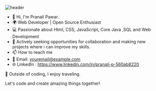 ![header](https://github.com/Pranali9922/Pranali9922/assets/109171261/4d9578fa-bcf3-471d-854e-77a89cda8aa4)

- 👋 Hi, I'm Pranali Pawar.
- 🌍 Web  Developer | Open Source Enthusiast
- 💻 Passionate about Html, CSS, JavaScript, Core Java ,SQL and Web Development
- 🚀 Actively seeking opportunities for collaboration and  making new projects where i can improve my skills.  
- 📫 How to reach me
- 📧 Email: youremail@example.com
- 🌐 LinkedIn : https://www.linkedin.com/in/pranali-p-560ab8220

🌱 Outside of coding, I enjoy traveling.

Let's code and create amazing things together!

<!---
Pranali9922/Pranali9922 is a ✨ special ✨ repository because its `README.md` (this file) appears on your GitHub profile.
You can click the Preview link to take a look at your changes.
--->
